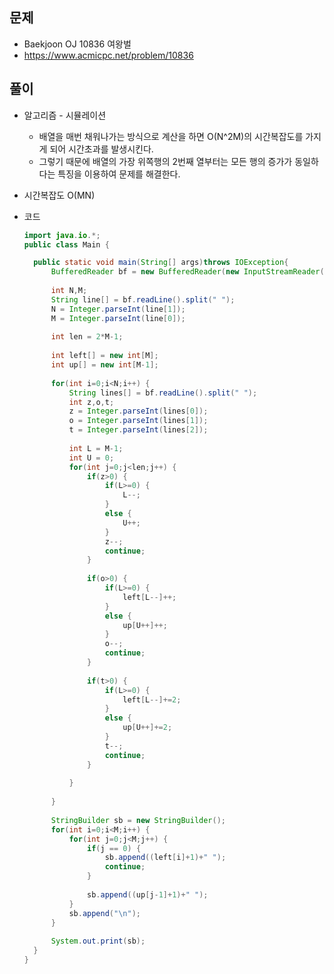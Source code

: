 문제
-----

+ Baekjoon OJ 10836 여왕벌
+ https://www.acmicpc.net/problem/10836

풀이 
------

+ 알고리즘 - 시뮬레이션

  - 배열을 매번 채워나가는 방식으로 계산을 하면 O(N^2M)의 시간복잡도를 가지게 되어 시간초과를 발생시킨다.
  - 그렇기 때문에 배열의 가장 위쪽행의 2번째 열부터는 모든 행의 증가가 동일하다는 특징을 이용하여 문제를 해결한다.



+ 시간복잡도 O(MN)



+ 코드

  ``` java
  import java.io.*;
  public class Main {
  
  	public static void main(String[] args)throws IOException{
  		BufferedReader bf = new BufferedReader(new InputStreamReader(System.in));
  		
  		int N,M;
  		String line[] = bf.readLine().split(" ");
  		N = Integer.parseInt(line[1]);
  		M = Integer.parseInt(line[0]);
  		
  		int len = 2*M-1;
  		
  		int left[] = new int[M];
  		int up[] = new int[M-1];
  		
  		for(int i=0;i<N;i++) {
  			String lines[] = bf.readLine().split(" ");
  			int z,o,t;
  			z = Integer.parseInt(lines[0]);  
  			o = Integer.parseInt(lines[1]);
  			t = Integer.parseInt(lines[2]);
  			
  			int L = M-1;
  			int U = 0;
  			for(int j=0;j<len;j++) {
  				if(z>0) {
  					if(L>=0) {
  						L--;
  					}
  					else {
  						U++;
  					}
  					z--;
  					continue;
  				}
  				
  				if(o>0) {
  					if(L>=0) {
  						left[L--]++;
  					}
  					else {
  						up[U++]++;
  					}
  					o--;
  					continue;
  				}
  				
  				if(t>0) {
  					if(L>=0) {
  						left[L--]+=2;
  					}
  					else {
  						up[U++]+=2;
  					}
  					t--;
  					continue;
  				}
  				
  			}
  			
  		}
  		
  		StringBuilder sb = new StringBuilder();
  		for(int i=0;i<M;i++) {
  			for(int j=0;j<M;j++) {
  				if(j == 0) {
  					sb.append((left[i]+1)+" ");
  					continue;
  				}
  				
  				sb.append((up[j-1]+1)+" ");
  			}
  			sb.append("\n");
  		}
  		
  		System.out.print(sb);
  	}
  }
  
  ```
